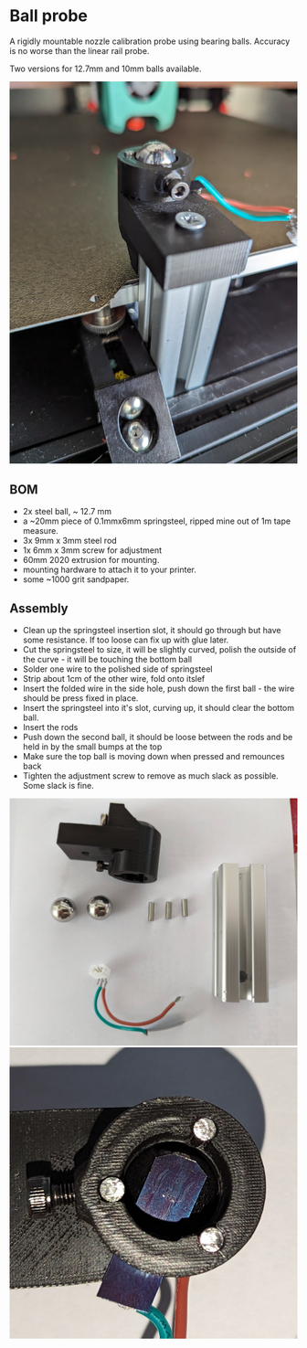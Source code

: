 # Ball probe

A rigidly mountable nozzle calibration probe using bearing balls. Accuracy is no worse than the linear rail probe.

Two versions for 12.7mm and 10mm balls available.

![Preview](/images/balls-mounted.jpg)

## BOM
* 2x steel ball, ~ 12.7 mm
* a ~20mm piece of 0.1mmx6mm springsteel, ripped mine out of 1m tape measure.
* 3x 9mm x 3mm steel rod
* 1x 6mm x 3mm screw for adjustment
* 60mm 2020 extrusion for mounting.
* mounting hardware to attach it to your printer.
* some ~1000 grit sandpaper.

## Assembly

- Clean up the springsteel insertion slot, it should go through but have some resistance. If too loose can fix up with glue later.
- Cut the springsteel to size, it will be slightly curved, polish the outside of the curve - it will be touching the bottom ball
- Solder one wire to the polished side of springsteel
- Strip about 1cm of the other wire, fold onto itslef
- Insert the folded wire in the side hole, push down the first ball - the wire should be press fixed in place.
- Insert the springsteel into it's slot, curving up, it should clear the bottom ball.
- Insert the rods
- Push down the second ball, it should be loose between the rods and be held in by the small bumps at the top
- Make sure the top ball is moving down when pressed and remounces back
- Tighten the adjustment screw to remove as much slack as possible. Some slack is fine.

![Preview](/images/balls-parts.jpg)
![Preview](/images/balls-top.jpg)

